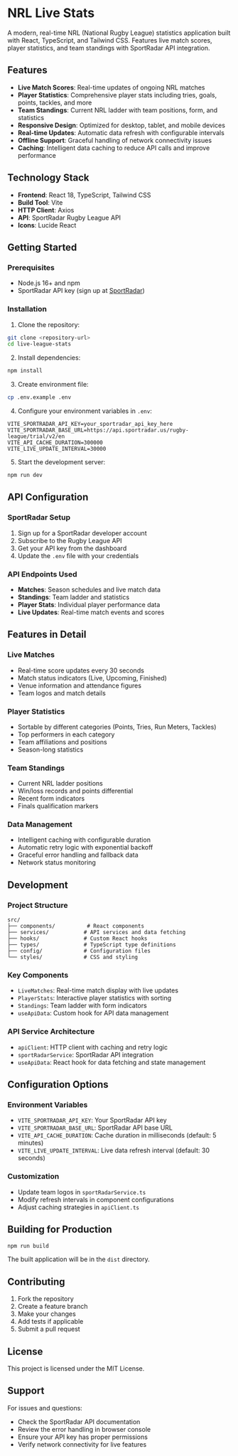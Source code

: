# NRL Live Stats

A modern, real-time NRL (National Rugby League) statistics application built with React, TypeScript, and Tailwind CSS. Features live match scores, player statistics, and team standings with SportRadar API integration.

## Features

- **Live Match Scores**: Real-time updates of ongoing NRL matches
- **Player Statistics**: Comprehensive player stats including tries, goals, points, tackles, and more
- **Team Standings**: Current NRL ladder with team positions, form, and statistics
- **Responsive Design**: Optimized for desktop, tablet, and mobile devices
- **Real-time Updates**: Automatic data refresh with configurable intervals
- **Offline Support**: Graceful handling of network connectivity issues
- **Caching**: Intelligent data caching to reduce API calls and improve performance

## Technology Stack

- **Frontend**: React 18, TypeScript, Tailwind CSS
- **Build Tool**: Vite
- **HTTP Client**: Axios
- **API**: SportRadar Rugby League API
- **Icons**: Lucide React

## Getting Started

### Prerequisites

- Node.js 16+ and npm
- SportRadar API key (sign up at [SportRadar](https://developer.sportradar.com/))

### Installation

1. Clone the repository:
```bash
git clone <repository-url>
cd live-league-stats
```

2. Install dependencies:
```bash
npm install
```

3. Create environment file:
```bash
cp .env.example .env
```

4. Configure your environment variables in `.env`:
```env
VITE_SPORTRADAR_API_KEY=your_sportradar_api_key_here
VITE_SPORTRADAR_BASE_URL=https://api.sportradar.us/rugby-league/trial/v2/en
VITE_API_CACHE_DURATION=300000
VITE_LIVE_UPDATE_INTERVAL=30000
```

5. Start the development server:
```bash
npm run dev
```

## API Configuration

### SportRadar Setup

1. Sign up for a SportRadar developer account
2. Subscribe to the Rugby League API
3. Get your API key from the dashboard
4. Update the `.env` file with your credentials

### API Endpoints Used

- **Matches**: Season schedules and live match data
- **Standings**: Team ladder and statistics
- **Player Stats**: Individual player performance data
- **Live Updates**: Real-time match events and scores

## Features in Detail

### Live Matches
- Real-time score updates every 30 seconds
- Match status indicators (Live, Upcoming, Finished)
- Venue information and attendance figures
- Team logos and match details

### Player Statistics
- Sortable by different categories (Points, Tries, Run Meters, Tackles)
- Top performers in each category
- Team affiliations and positions
- Season-long statistics

### Team Standings
- Current NRL ladder positions
- Win/loss records and points differential
- Recent form indicators
- Finals qualification markers

### Data Management
- Intelligent caching with configurable duration
- Automatic retry logic with exponential backoff
- Graceful error handling and fallback data
- Network status monitoring

## Development

### Project Structure

```
src/
├── components/          # React components
├── services/           # API services and data fetching
├── hooks/              # Custom React hooks
├── types/              # TypeScript type definitions
├── config/             # Configuration files
└── styles/             # CSS and styling
```

### Key Components

- `LiveMatches`: Real-time match display with live updates
- `PlayerStats`: Interactive player statistics with sorting
- `Standings`: Team ladder with form indicators
- `useApiData`: Custom hook for API data management

### API Service Architecture

- `apiClient`: HTTP client with caching and retry logic
- `sportRadarService`: SportRadar API integration
- `useApiData`: React hook for data fetching and state management

## Configuration Options

### Environment Variables

- `VITE_SPORTRADAR_API_KEY`: Your SportRadar API key
- `VITE_SPORTRADAR_BASE_URL`: SportRadar API base URL
- `VITE_API_CACHE_DURATION`: Cache duration in milliseconds (default: 5 minutes)
- `VITE_LIVE_UPDATE_INTERVAL`: Live data refresh interval (default: 30 seconds)

### Customization

- Update team logos in `sportRadarService.ts`
- Modify refresh intervals in component configurations
- Adjust caching strategies in `apiClient.ts`

## Building for Production

```bash
npm run build
```

The built application will be in the `dist` directory.

## Contributing

1. Fork the repository
2. Create a feature branch
3. Make your changes
4. Add tests if applicable
5. Submit a pull request

## License

This project is licensed under the MIT License.

## Support

For issues and questions:
- Check the SportRadar API documentation
- Review the error handling in browser console
- Ensure your API key has proper permissions
- Verify network connectivity for live features